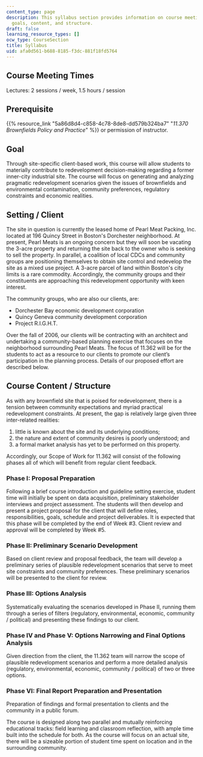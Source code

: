 ```yaml
---
content_type: page
description: This syllabus section provides information on course meeting times, prerequisites,
  goals, content, and structure.
draft: false
learning_resource_types: []
ocw_type: CourseSection
title: Syllabus
uid: afa0d561-b688-8185-f3dc-881f18fd5764
---
```

## Course Meeting Times

Lectures: 2 sessions / week, 1.5 hours / session

## Prerequisite

{{% resource_link "5a86d8d4-c858-4c78-8de8-dd579b324ba7" "*11.370 Brownfields Policy and Practice*" %}} or permission of instructor.

## Goal

Through site-specific client-based work, this course will allow students to materially contribute to redevelopment decision-making regarding a former inner-city industrial site. The course will focus on generating and analyzing pragmatic redevelopment scenarios given the issues of brownfields and environmental contamination, community preferences, regulatory constraints and economic realities.

## Setting / Client

The site in question is currently the leased home of Pearl Meat Packing, Inc. located at 196 Quincy Street in Boston's Dorchester neighborhood. At present, Pearl Meats is an ongoing concern but they will soon be vacating the 3-acre property and returning the site back to the owner who is seeking to sell the property. In parallel, a coalition of local CDCs and community groups are positioning themselves to obtain site control and redevelop the site as a mixed use project. A 3-acre parcel of land within Boston's city limits is a rare commodity. Accordingly, the community groups and their constituents are approaching this redevelopment opportunity with keen interest.

The community groups, who are also our clients, are:

- Dorchester Bay economic development corporation
- Quincy Geneva community development corporation
- Project R.I.G.H.T.

Over the fall of 2006, our clients will be contracting with an architect and undertaking a community-based planning exercise that focuses on the neighborhood surrounding Pearl Meats. The focus of 11.362 will be for the students to act as a resource to our clients to promote our client’s participation in the planning process. Details of our proposed effort are described below.

## Course Content / Structure

As with any brownfield site that is poised for redevelopment, there is a tension between community expectations and myriad practical redevelopment constraints. At present, the gap is relatively large given three inter-related realities:

1. little is known about the site and its underlying conditions;
2. the nature and extent of community desires is poorly understood; and
3. a formal market analysis has yet to be performed on this property.

Accordingly, our Scope of Work for 11.362 will consist of the following phases all of which will benefit from regular client feedback.

### Phase I: Proposal Preparation

Following a brief course introduction and guideline setting exercise, student time will initially be spent on data acquisition, preliminary stakeholder interviews and project assessment. The students will then develop and present a project proposal for the client that will define roles, responsibilities, goals, schedule and project deliverables. It is expected that this phase will be completed by the end of Week #3. Client review and approval will be completed by Week #5.

### Phase II: Preliminary Scenario Development

Based on client review and proposal feedback, the team will develop a preliminary series of plausible redevelopment scenarios that serve to meet site constraints and community preferences. These preliminary scenarios will be presented to the client for review.

### Phase III: Options Analysis

Systematically evaluating the scenarios developed in Phase II, running them through a series of filters (regulatory, environmental, economic, community / political) and presenting these findings to our client.

### Phase IV and Phase V: Options Narrowing and Final Options Analysis

Given direction from the client, the 11.362 team will narrow the scope of plausible redevelopment scenarios and perform a more detailed analysis (regulatory, environmental, economic, community / political) of two or three options.

### Phase VI: Final Report Preparation and Presentation

Preparation of findings and formal presentation to clients and the community in a public forum.

The course is designed along two parallel and mutually reinforcing educational tracks: field learning and classroom reflection, with ample time built into the schedule for both. As the course will focus on an actual site, there will be a sizeable portion of student time spent on location and in the surrounding community.